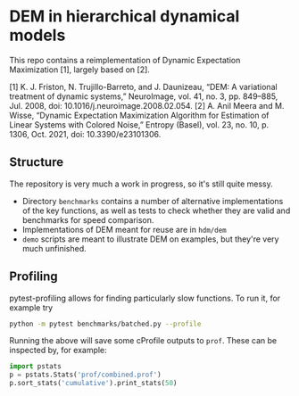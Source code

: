 # DEM in hierarchical dynamical models

This repo contains a reimplementation of Dynamic Expectation Maximization [1], largely based on [2].

[1] K. J. Friston, N. Trujillo-Barreto, and J. Daunizeau, “DEM: A variational treatment of dynamic systems,” NeuroImage, vol. 41, no. 3, pp. 849–885, Jul. 2008, doi: 10.1016/j.neuroimage.2008.02.054.
[2] A. Anil Meera and M. Wisse, “Dynamic Expectation Maximization Algorithm for Estimation of Linear Systems with Colored Noise,” Entropy (Basel), vol. 23, no. 10, p. 1306, Oct. 2021, doi: 10.3390/e23101306.

## Structure
The repository is very much a work in progress, so it's still quite messy.

- Directory `benchmarks` contains a number of alternative implementations of the key functions, as well as tests to check whether they are valid and benchmarks for speed comparison.
- Implementations of DEM meant for reuse are in `hdm/dem`
- `demo` scripts are meant to illustrate DEM on examples, but they're very much unfinished.

## Profiling
pytest-profiling allows for finding particularly slow functions. To run it, for example try
```bash
python -m pytest benchmarks/batched.py --profile
```

Running the above will save some cProfile outputs to `prof`. These can be inspected by, for example:
```python
import pstats
p = pstats.Stats('prof/combined.prof')
p.sort_stats('cumulative').print_stats(50)
```
